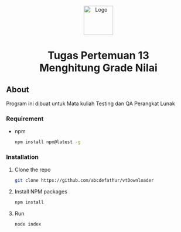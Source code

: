 <!-- PROJECT LOGO -->
<br />
<div align="center">
  <a href="https://github.com/abcdefathur/TiktokDownloader">
    <img src="https://upload.wikimedia.org/wikipedia/commons/f/f7/Logo_Universitas_Pamulang.png" alt="Logo" width="80" height="80">
  </a>

  <h1 align="center">Tugas Pertemuan 13 <br> Menghitung Grade Nilai </br></h1>

</div>

<!-- CONTACT -->
## About 

Program ini dibuat untuk Mata kuliah Testing dan QA Perangkat Lunak




### Requirement

* npm
  ```sh
  npm install npm@latest -g
  ```

### Installation

1. Clone the repo
   ```sh
   git clone https://github.com/abcdefathur/vtDownloader
   ```
2. Install NPM packages
   ```sh
   npm install
   ```
3. Run 
   ```js
   node index
   ```


